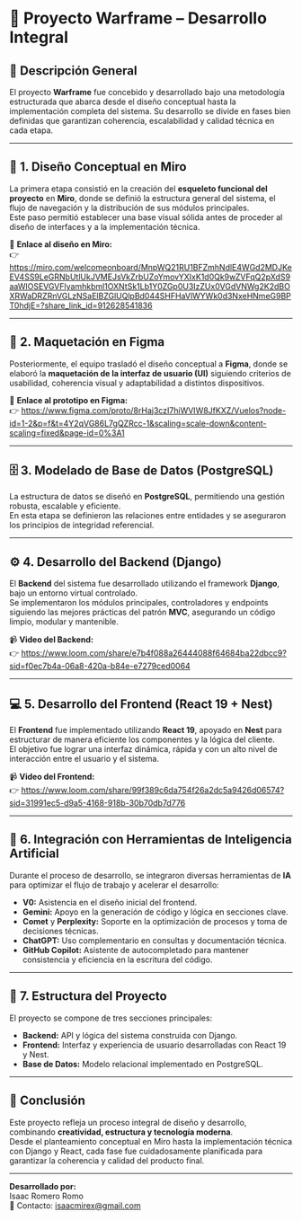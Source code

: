 # 🧩 Proyecto Warframe – Desarrollo Integral

## 📖 Descripción General

El proyecto **Warframe** fue concebido y desarrollado bajo una metodología estructurada que abarca desde el diseño conceptual hasta la implementación completa del sistema. Su desarrollo se divide en fases bien definidas que garantizan coherencia, escalabilidad y calidad técnica en cada etapa.

---

## 🧠 1. Diseño Conceptual en Miro

La primera etapa consistió en la creación del **esqueleto funcional del proyecto** en **Miro**, donde se definió la estructura general del sistema, el flujo de navegación y la distribución de sus módulos principales.  
Este paso permitió establecer una base visual sólida antes de proceder al diseño de interfaces y a la implementación técnica.

🔗 **Enlace al diseño en Miro:**  
👉  https://miro.com/welcomeonboard/MnpWQ21RU1BFZmhNdlE4WGd2MDJKeEV4SS9LeGRNbUtlUkJVMEJsVkZrbUZoYmovYXIxK1d0Qk9wZVFqQ2pXdS9aaWlOSEVGVFlyamhkbml1OXNtSk1Lb1Y0ZGp0U3IzZUx0VGdVNWg2K2dBOXRWaDRZRnVGLzNSaElBZGlUQlpBd044SHFHaVlWYWk0d3NxeHNmeG9BPT0hdjE=?share_link_id=912628541836

---

## 🎨 2. Maquetación en Figma

Posteriormente, el equipo trasladó el diseño conceptual a **Figma**, donde se elaboró la **maquetación de la interfaz de usuario (UI)** siguiendo criterios de usabilidad, coherencia visual y adaptabilidad a distintos dispositivos.

🔗 **Enlace al prototipo en Figma:**  
👉 https://www.figma.com/proto/8rHaj3czI7hiWVIW8JfKXZ/Vuelos?node-id=1-2&p=f&t=4Y2qVG86L7gQZRcc-1&scaling=scale-down&content-scaling=fixed&page-id=0%3A1

---

## 🗄️ 3. Modelado de Base de Datos (PostgreSQL)

La estructura de datos se diseñó en **PostgreSQL**, permitiendo una gestión robusta, escalable y eficiente.  
En esta etapa se definieron las relaciones entre entidades y se aseguraron los principios de integridad referencial.

---

## ⚙️ 4. Desarrollo del Backend (Django)

El **Backend** del sistema fue desarrollado utilizando el framework **Django**, bajo un entorno virtual controlado.  
Se implementaron los módulos principales, controladores y endpoints siguiendo las mejores prácticas del patrón **MVC**, asegurando un código limpio, modular y mantenible.

📹 **Video del Backend:**  
👉 https://www.loom.com/share/e7b4f088a26444088f64684ba22dbcc9?sid=f0ec7b4a-06a8-420a-b84e-e7279ced0064

---

## 💻 5. Desarrollo del Frontend (React 19 + Nest)

El **Frontend** fue implementado utilizando **React 19**, apoyado en **Nest** para estructurar de manera eficiente los componentes y la lógica del cliente.  
El objetivo fue lograr una interfaz dinámica, rápida y con un alto nivel de interacción entre el usuario y el sistema.

📹 **Video del Frontend:**  
👉 https://www.loom.com/share/99f389c6da754f26a2dc5a9426d06574?sid=31991ec5-d9a5-4168-918b-30b70db7d776

---

## 🤖 6. Integración con Herramientas de Inteligencia Artificial

Durante el proceso de desarrollo, se integraron diversas herramientas de **IA** para optimizar el flujo de trabajo y acelerar el desarrollo:

- **V0:** Asistencia en el diseño inicial del frontend.  
- **Gemini:** Apoyo en la generación de código y lógica en secciones clave.  
- **Comet** y **Perplexity:** Soporte en la optimización de procesos y toma de decisiones técnicas.  
- **ChatGPT:** Uso complementario en consultas y documentación técnica.  
- **GitHub Copilot:** Asistente de autocompletado para mantener consistencia y eficiencia en la escritura del código.

---

## 🧩 7. Estructura del Proyecto

El proyecto se compone de tres secciones principales:

- **Backend:** API y lógica del sistema construida con Django.  
- **Frontend:** Interfaz y experiencia de usuario desarrolladas con React 19 y Nest.  
- **Base de Datos:** Modelo relacional implementado en PostgreSQL.

---

## 🚀 Conclusión

Este proyecto refleja un proceso integral de diseño y desarrollo, combinando **creatividad, estructura y tecnología moderna**.  
Desde el planteamiento conceptual en Miro hasta la implementación técnica con Django y React, cada fase fue cuidadosamente planificada para garantizar la coherencia y calidad del producto final.

---

**Desarrollado por:**  
Isaac Romero Romo  
📧 Contacto: isaacmirex@gmail.com

